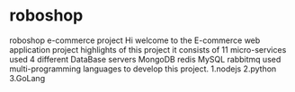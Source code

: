 # roboshop
roboshop e-commerce project
Hi welcome to the E-commerce web application project
highlights of this project
  it consists of 11 micro-services
  used 4 different DataBase servers
    MongoDB
    redis
    MySQL
    rabbitmq
  used multi-programming languages to develop this project.
    1.nodejs
    2.python
    3.GoLang
  
